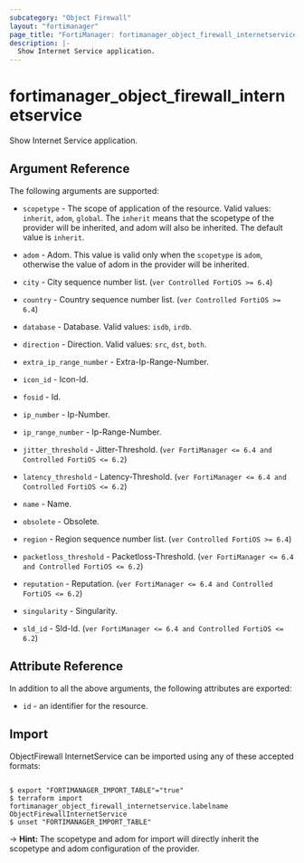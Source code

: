 ```yaml
---
subcategory: "Object Firewall"
layout: "fortimanager"
page_title: "FortiManager: fortimanager_object_firewall_internetservice"
description: |-
  Show Internet Service application.
---
```


# fortimanager_object_firewall_internetservice
Show Internet Service application.

## Argument Reference


The following arguments are supported:

* `scopetype` - The scope of application of the resource. Valid values: `inherit`, `adom`, `global`. The `inherit` means that the scopetype of the provider will be inherited, and adom will also be inherited. The default value is `inherit`.
* `adom` - Adom. This value is valid only when the `scopetype` is `adom`, otherwise the value of adom in the provider will be inherited.

* `city` - City sequence number list. (`ver Controlled FortiOS >= 6.4`)
* `country` - Country sequence number list. (`ver Controlled FortiOS >= 6.4`)
* `database` - Database. Valid values: `isdb`, `irdb`.

* `direction` - Direction. Valid values: `src`, `dst`, `both`.

* `extra_ip_range_number` - Extra-Ip-Range-Number.
* `icon_id` - Icon-Id.
* `fosid` - Id.
* `ip_number` - Ip-Number.
* `ip_range_number` - Ip-Range-Number.
* `jitter_threshold` - Jitter-Threshold. (`ver FortiManager <= 6.4 and Controlled FortiOS <= 6.2`)
* `latency_threshold` - Latency-Threshold. (`ver FortiManager <= 6.4 and Controlled FortiOS <= 6.2`)
* `name` - Name.
* `obsolete` - Obsolete.
* `region` - Region sequence number list. (`ver Controlled FortiOS >= 6.4`)
* `packetloss_threshold` - Packetloss-Threshold. (`ver FortiManager <= 6.4 and Controlled FortiOS <= 6.2`)
* `reputation` - Reputation. (`ver FortiManager <= 6.4 and Controlled FortiOS <= 6.2`)
* `singularity` - Singularity.
* `sld_id` - Sld-Id. (`ver FortiManager <= 6.4 and Controlled FortiOS <= 6.2`)


## Attribute Reference

In addition to all the above arguments, the following attributes are exported:
* `id` - an identifier for the resource.

## Import

ObjectFirewall InternetService can be imported using any of these accepted formats:
```

$ export "FORTIMANAGER_IMPORT_TABLE"="true"
$ terraform import fortimanager_object_firewall_internetservice.labelname ObjectFirewallInternetService
$ unset "FORTIMANAGER_IMPORT_TABLE"
```
-> **Hint:** The scopetype and adom for import will directly inherit the scopetype and adom configuration of the provider.
